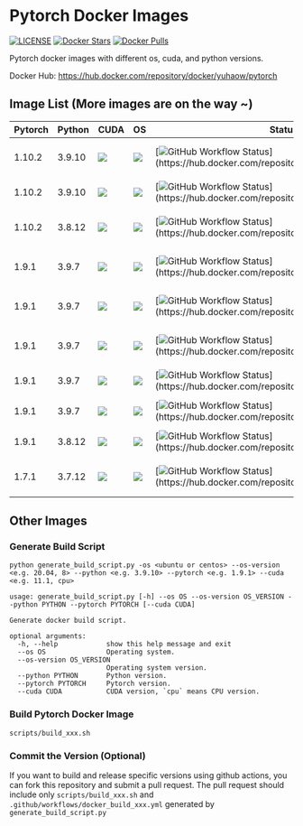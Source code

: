 # Pytorch Docker Images

[![LICENSE](https://img.shields.io/github/license/cnstark/pytorch_docker.svg)](https://github.com/cnstark/pytorch_docker/blob/master/LICENSE)
[![Docker Stars](https://img.shields.io/docker/stars/yuhaow/pytorch?logo=docker)](https://hub.docker.com/repository/docker/yuhaow/pytorch)
[![Docker Pulls](https://img.shields.io/docker/pulls/yuhaow/pytorch?logo=docker)](https://hub.docker.com/repository/docker/yuhaow/pytorch)

Pytorch docker images with different os, cuda, and python versions.

Docker Hub: https://hub.docker.com/repository/docker/yuhaow/pytorch

## Image List (More images are on the way ~)

| Pytorch | Python | CUDA | OS | Status | Pull command
|-|-|-|-|-|-|
| 1.10.2 | 3.9.10 | ![](https://img.shields.io/badge/CUDA-11.3-green?logo=nvidia) | ![](https://img.shields.io/badge/Ubuntu-20.04-orange?logo=ubuntu) | [![GitHub Workflow Status](https://img.shields.io/github/workflow/status/cnstark/pytorch_docker/Build%20Docker%20Image%20CI%20(1.10.2_py3.9.10_cuda11.3.1_ubuntu20.04)?logo=docker)](https://hub.docker.com/repository/docker/yuhaow/pytorch) | `docker pull yuhaow/pytorch:1.10.2-py3.9.10-cuda11.3.1-ubuntu20.04` |
| 1.10.2 | 3.9.10 | ![](https://img.shields.io/badge/CPU-amd64-lightgray) | ![](https://img.shields.io/badge/Ubuntu-20.04-orange?logo=ubuntu) | [![GitHub Workflow Status](https://img.shields.io/github/workflow/status/cnstark/pytorch_docker/Build%20Docker%20Image%20CI%20(1.10.2_py3.9.10_ubuntu20.04)?logo=docker)](https://hub.docker.com/repository/docker/yuhaow/pytorch) | `docker pull yuhaow/pytorch:1.10.2-py3.9.10-ubuntu20.04` |
| 1.10.2 | 3.8.12 | ![](https://img.shields.io/badge/CUDA-11.3-green?logo=nvidia) | ![](https://img.shields.io/badge/Ubuntu-20.04-orange?logo=ubuntu) | [![GitHub Workflow Status](https://img.shields.io/github/workflow/status/cnstark/pytorch_docker/Build%20Docker%20Image%20CI%20(1.10.2_py3.8.12_cuda11.3.1_ubuntu20.04)?logo=docker)](https://hub.docker.com/repository/docker/yuhaow/pytorch) | `docker pull yuhaow/pytorch:1.10.2-py3.8.12-cuda11.3.1-ubuntu20.04` |
| 1.9.1 | 3.9.7 | ![](https://img.shields.io/badge/CUDA-11.1-green?logo=nvidia) | ![](https://img.shields.io/badge/Ubuntu-20.04-orange?logo=ubuntu) | [![GitHub Workflow Status](https://img.shields.io/github/workflow/status/cnstark/pytorch_docker/Build%20Docker%20Image%20CI%20(1.9.1_py3.9.7_cuda11.1_ubuntu20.04)?logo=docker)](https://hub.docker.com/repository/docker/yuhaow/pytorch) | `docker pull yuhaow/pytorch:1.9.1-py3.9.7-cuda11.1-ubuntu20.04` |
| 1.9.1 | 3.9.7 | ![](https://img.shields.io/badge/CUDA-11.1-green?logo=nvidia) | ![](https://img.shields.io/badge/Ubuntu-18.04-orange?logo=ubuntu) | [![GitHub Workflow Status](https://img.shields.io/github/workflow/status/cnstark/pytorch_docker/Build%20Docker%20Image%20CI%20(1.9.1_py3.9.7_cuda11.1_ubuntu18.04)?logo=docker)](https://hub.docker.com/repository/docker/yuhaow/pytorch) | `docker pull yuhaow/pytorch:1.9.1-py3.9.7-cuda11.1-ubuntu18.04` |
| 1.9.1 | 3.9.7 | ![](https://img.shields.io/badge/CUDA-11.1-green?logo=nvidia) | ![](https://img.shields.io/badge/CentOS-8-blue?logo=centos) | [![GitHub Workflow Status](https://img.shields.io/github/workflow/status/cnstark/pytorch_docker/Build%20Docker%20Image%20CI%20(1.9.1_py3.9.7_cuda11.1_centos8)?logo=docker)](https://hub.docker.com/repository/docker/yuhaow/pytorch) | `docker pull yuhaow/pytorch:1.9.1-py3.9.7-cuda11.1-centos8` |
| 1.9.1 | 3.9.7 | ![](https://img.shields.io/badge/CPU-amd64-lightgray) | ![](https://img.shields.io/badge/Ubuntu-20.04-orange?logo=ubuntu) | [![GitHub Workflow Status](https://img.shields.io/github/workflow/status/cnstark/pytorch_docker/Build%20Docker%20Image%20CI%20(1.9.1_py3.9.7_ubuntu20.04)?logo=docker)](https://hub.docker.com/repository/docker/yuhaow/pytorch) | `docker pull yuhaow/pytorch:1.9.1-py3.9.7-ubuntu20.04` |
| 1.9.1 | 3.9.7 | ![](https://img.shields.io/badge/CPU-amd64-lightgray) | ![](https://img.shields.io/badge/CentOS-8-blue?logo=centos) | [![GitHub Workflow Status](https://img.shields.io/github/workflow/status/cnstark/pytorch_docker/Build%20Docker%20Image%20CI%20(1.9.1_py3.9.7_centos8)?logo=docker)](https://hub.docker.com/repository/docker/yuhaow/pytorch) | `docker pull yuhaow/pytorch:1.9.1-py3.9.7-centos8` |
| 1.9.1 | 3.8.12 | ![](https://img.shields.io/badge/CPU-amd64-lightgray) | ![](https://img.shields.io/badge/Ubuntu-20.04-orange?logo=ubuntu) | [![GitHub Workflow Status](https://img.shields.io/github/workflow/status/cnstark/pytorch_docker/Build%20Docker%20Image%20CI%20(1.9.1_py3.8.12_ubuntu20.04)?logo=docker)](https://hub.docker.com/repository/docker/yuhaow/pytorch) | `docker pull yuhaow/pytorch:1.9.1-py3.8.12-ubuntu20.04` |
| 1.7.1 | 3.7.12 | ![](https://img.shields.io/badge/CUDA-10.2-green?logo=nvidia) | ![](https://img.shields.io/badge/Ubuntu-18.04-orange?logo=ubuntu) | [![GitHub Workflow Status](https://img.shields.io/github/workflow/status/cnstark/pytorch_docker/Build%20Docker%20Image%20CI%20(1.7.1_py3.7.12_cuda10.2_ubuntu18.04)?logo=docker)](https://hub.docker.com/repository/docker/yuhaow/pytorch) | `docker pull yuhaow/pytorch:1.7.1-py3.7.12-cuda10.2-ubuntu18.04` |

## Other Images

### Generate Build Script

```shell
python generate_build_script.py -os <ubuntu or centos> --os-version <e.g. 20.04, 8> --python <e.g. 3.9.10> --pytorch <e.g. 1.9.1> --cuda <e.g. 11.1, cpu>
```

```shell
usage: generate_build_script.py [-h] --os OS --os-version OS_VERSION --python PYTHON --pytorch PYTORCH [--cuda CUDA]

Generate docker build script.

optional arguments:
  -h, --help            show this help message and exit
  --os OS               Operating system.
  --os-version OS_VERSION
                        Operating system version.
  --python PYTHON       Python version.
  --pytorch PYTORCH     Pytorch version.
  --cuda CUDA           CUDA version, `cpu` means CPU version.
```

### Build Pytorch Docker Image

```
scripts/build_xxx.sh
```

### Commit the Version (Optional)

If you want to build and release specific versions using github actions, you can fork this repository and submit a pull request. The pull request should include only `scripts/build_xxx.sh` and `.github/workflows/docker_build_xxx.yml` generated by `generate_build_script.py`